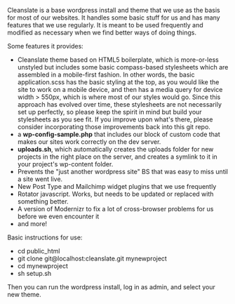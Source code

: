 Cleanslate is a base wordpress install and theme that we use as the basis for most of our websites.
It handles some basic stuff for us and has many features that we use regularly. It is meant to be
used frequently and modified as necessary when we find better ways of doing things.

Some features it provides:

* Cleanslate theme based on HTML5 boilerplate, which is more-or-less unstyled but includes some basic compass-based stylesheets which are assembled in a mobile-first fashion. In other words, the basic application.scss has the basic styling at the top, as you would like the site to work on a mobile device, and then has a media query for device width > 550px, which is where most of our styles would go. Since this approach has evolved over time, these stylesheets are not necessarily set up perfectly, so please keep the spirit in mind but build your stylesheets as you see fit. If you improve upon what's there, please consider incorporating those improvements back into this git repo.
* a **wp-config-sample.php** that includes our block of custom code that makes our sites work correctly on the dev server.
* **uploads.sh**, which automatically creates the uploads folder for new projects in the right place on the server, and creates a symlink to it in your project's wp-content folder.
* Prevents the "just another wordpress site" BS that was easy to miss until a site went live.
* New Post Type and Mailchimp widget plugins that we use frequently
* Rotator javascript. Works, but needs to be updated or replaced with something better.
* A version of Modernizr to fix a lot of cross-browser problems for us before we even encounter it 
* and more!

Basic instructions for use:

* cd public_html
* git clone git@localhost:cleanslate.git mynewproject
* cd mynewproject
* sh setup.sh

Then you can run the wordpress install, log in as admin, and select your new theme.